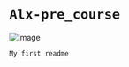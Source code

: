 # `Alx-pre_course`
![image](https://github.com/Joseph-Chukwudiegwu/alx-pre_course/assets/117829502/cd3a0590-f50f-4a8e-b07e-d0614321cb22)

`My first readme`
